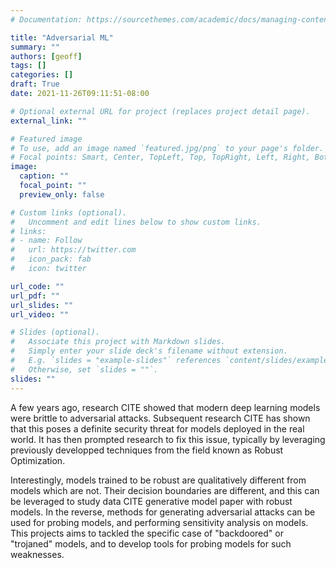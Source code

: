 ```yaml
---
# Documentation: https://sourcethemes.com/academic/docs/managing-content/

title: "Adversarial ML"
summary: ""
authors: [geoff]
tags: []
categories: []
draft: True
date: 2021-11-26T09:11:51-08:00

# Optional external URL for project (replaces project detail page).
external_link: ""

# Featured image
# To use, add an image named `featured.jpg/png` to your page's folder.
# Focal points: Smart, Center, TopLeft, Top, TopRight, Left, Right, BottomLeft, Bottom, BottomRight.
image:
  caption: ""
  focal_point: ""
  preview_only: false

# Custom links (optional).
#   Uncomment and edit lines below to show custom links.
# links:
# - name: Follow
#   url: https://twitter.com
#   icon_pack: fab
#   icon: twitter

url_code: ""
url_pdf: ""
url_slides: ""
url_video: ""

# Slides (optional).
#   Associate this project with Markdown slides.
#   Simply enter your slide deck's filename without extension.
#   E.g. `slides = "example-slides"` references `content/slides/example-slides.md`.
#   Otherwise, set `slides = ""`.
slides: ""
---
```


A few years ago, research CITE showed that modern deep learning models were brittle to adversarial attacks. Subsequent research CITE has shown that this poses a definite security threat for models deployed in the real world. It has then prompted research to fix this issue, typically by leveraging previously developped techniques from the field known as Robust Optimization. 

Interestingly, models trained to be robust are qualitatively different from models which are not. Their decision boundaries are different, and this can be leveraged to study data CITE generative model paper with robust models.
In the reverse, methods for generating adversarial attacks can be used for probing models, and performing sensitivity analysis on models. This projects aims to tackled the specific case of "backdoored" or "trojaned" models, and to develop tools for probing models for such weaknesses. 